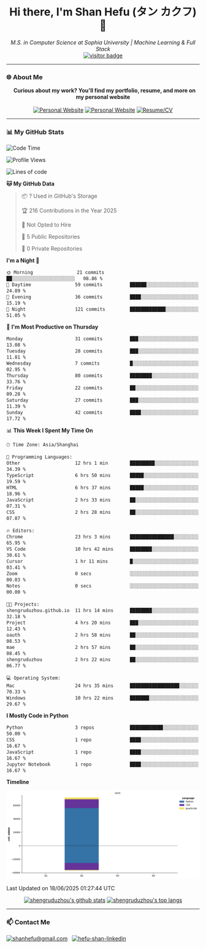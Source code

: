 <h1 align="center">
  Hi there, I'm Shan Hefu (タン カクフ) 👋
</h1>

<p align="center">
  <em>M.S. in Computer Science at Sophia University | Machine Learning & Full Stack </em>
  <br />
  <a href="https://github.com/shengruduzhou">
    <img src="https://visitor-badge.laobi.icu/badge?page_id=shengruduzhou.shengruduzhou&left_text=Visitors" alt="visitor badge"/>
  </a>
</p>

---

### 🌐 About Me

<p align="center">
  <b>Curious about my work? You'll find my portfolio, resume, and more on my personal website</b>
  <br><br>
  <a href="http://shengruduzhou.github.io/" target="blank" rel="noreferrer"><img src="https://img.shields.io/badge/Mypage-222222?style=for-the-badge&logo=githubpages&logoColor=white" alt="Personal Website"/></a>
  <a href="https://shengruduzhou.github.io/portfolio.html" target="blank" rel="noreferrer"><img src="https://img.shields.io/badge/Portfolio-28a745?style=for-the-badge&logo=google-chrome&logoColor=white" alt="Personal Website"/></a>
  <a href="https://shengruduzhou.github.io/assets/CV.pdf" target="blank" rel="noreferrer"><img src="https://img.shields.io/badge/Resume-d14836?style=for-the-badge&logo=reactiveresume&logoColor=white" alt="Resume/CV"/></a>
</p>
</p>

---

### 📊 My GitHub Stats

<!--START_SECTION:waka-->
![Code Time](http://img.shields.io/badge/Code%20Time-23%20hrs%2036%20mins-blue)

![Profile Views](http://img.shields.io/badge/Profile%20Views-325-blue)

![Lines of code](https://img.shields.io/badge/From%20Hello%20World%20I%27ve%20Written-71.4%20thousand%20lines%20of%20code-blue)

**🐱 My GitHub Data** 

> 📦 ? Used in GitHub's Storage 
 > 
> 🏆 216 Contributions in the Year 2025
 > 
> 🚫 Not Opted to Hire
 > 
> 📜 5 Public Repositories 
 > 
> 🔑 0 Private Repositories 
 > 
**I'm a Night 🦉** 

```text
🌞 Morning                21 commits          ██░░░░░░░░░░░░░░░░░░░░░░░   08.86 % 
🌆 Daytime                59 commits          ██████░░░░░░░░░░░░░░░░░░░   24.89 % 
🌃 Evening                36 commits          ████░░░░░░░░░░░░░░░░░░░░░   15.19 % 
🌙 Night                  121 commits         █████████████░░░░░░░░░░░░   51.05 % 
```
📅 **I'm Most Productive on Thursday** 

```text
Monday                   31 commits          ███░░░░░░░░░░░░░░░░░░░░░░   13.08 % 
Tuesday                  28 commits          ███░░░░░░░░░░░░░░░░░░░░░░   11.81 % 
Wednesday                7 commits           █░░░░░░░░░░░░░░░░░░░░░░░░   02.95 % 
Thursday                 80 commits          ████████░░░░░░░░░░░░░░░░░   33.76 % 
Friday                   22 commits          ██░░░░░░░░░░░░░░░░░░░░░░░   09.28 % 
Saturday                 27 commits          ███░░░░░░░░░░░░░░░░░░░░░░   11.39 % 
Sunday                   42 commits          ████░░░░░░░░░░░░░░░░░░░░░   17.72 % 
```


📊 **This Week I Spent My Time On** 

```text
🕑︎ Time Zone: Asia/Shanghai

💬 Programming Languages: 
Other                    12 hrs 1 min        █████████░░░░░░░░░░░░░░░░   34.39 % 
TypeScript               6 hrs 50 mins       █████░░░░░░░░░░░░░░░░░░░░   19.59 % 
HTML                     6 hrs 37 mins       █████░░░░░░░░░░░░░░░░░░░░   18.96 % 
JavaScript               2 hrs 33 mins       ██░░░░░░░░░░░░░░░░░░░░░░░   07.31 % 
CSS                      2 hrs 28 mins       ██░░░░░░░░░░░░░░░░░░░░░░░   07.07 % 

🔥 Editors: 
Chrome                   23 hrs 3 mins       ████████████████░░░░░░░░░   65.95 % 
VS Code                  10 hrs 42 mins      ████████░░░░░░░░░░░░░░░░░   30.61 % 
Cursor                   1 hr 11 mins        █░░░░░░░░░░░░░░░░░░░░░░░░   03.41 % 
Zoom                     0 secs              ░░░░░░░░░░░░░░░░░░░░░░░░░   00.03 % 
Notes                    0 secs              ░░░░░░░░░░░░░░░░░░░░░░░░░   00.00 % 

🐱‍💻 Projects: 
shengruduzhou.github.io  11 hrs 14 mins      ████████░░░░░░░░░░░░░░░░░   32.18 % 
Project                  4 hrs 20 mins       ███░░░░░░░░░░░░░░░░░░░░░░   12.43 % 
oauth                    2 hrs 58 mins       ██░░░░░░░░░░░░░░░░░░░░░░░   08.53 % 
mae                      2 hrs 57 mins       ██░░░░░░░░░░░░░░░░░░░░░░░   08.45 % 
shengruduzhou            2 hrs 22 mins       ██░░░░░░░░░░░░░░░░░░░░░░░   06.77 % 

💻 Operating System: 
Mac                      24 hrs 35 mins      ██████████████████░░░░░░░   70.33 % 
Windows                  10 hrs 22 mins      ███████░░░░░░░░░░░░░░░░░░   29.67 % 
```

**I Mostly Code in Python** 

```text
Python                   3 repos             ████████████░░░░░░░░░░░░░   50.00 % 
CSS                      1 repo              ████░░░░░░░░░░░░░░░░░░░░░   16.67 % 
JavaScript               1 repo              ████░░░░░░░░░░░░░░░░░░░░░   16.67 % 
Jupyter Notebook         1 repo              ████░░░░░░░░░░░░░░░░░░░░░   16.67 % 
```



**Timeline**

![Lines of Code chart](https://raw.githubusercontent.com/shengruduzhou/shengruduzhou/main/assets/bar_graph.png)


 Last Updated on 18/06/2025 01:27:44 UTC
<!--END_SECTION:waka-->

<p align="center">
  <a href="https://github.com/shengruduzhou" target="_blank" rel="noreferrer">
    <a href="https://github.com/shengruduzhou" target="blank"><img src="https://github-readme-stats.vercel.app/api?username=shengruduzhou&show_icons=true&locale=en&theme=tokyonight&count_private=true" alt="shengruduzhou's github stats"/></a>
    <a href="https://github.com/shengruduzhou" target="blank"><img src="https://github-readme-stats.vercel.app/api/top-langs/?username=shengruduzhou&layout=compact&locale=en&theme=tokyonight" alt="shengruduzhou's top langs"/></a>
  </a>
</p>

---

### 📫 Contact Me

<p align="left">
  <a href="mailto:shanhefu@gmail.com" target="blank"><img align="center" src="https://img.shields.io/badge/Gmail-D14836?style=for-the-badge&logo=gmail&logoColor=white" alt="shanhefu@gmail.com" /></a>
  <a href="https://linkedin.com/in/hefu-shan-054b24361/" target="blank"><img align="center" src="https://img.shields.io/badge/LinkedIn-0077B5?style=for-the-badge&logo=linkedin&logoColor=white" alt="hefu-shan-linkedin" /></a>
</p>
